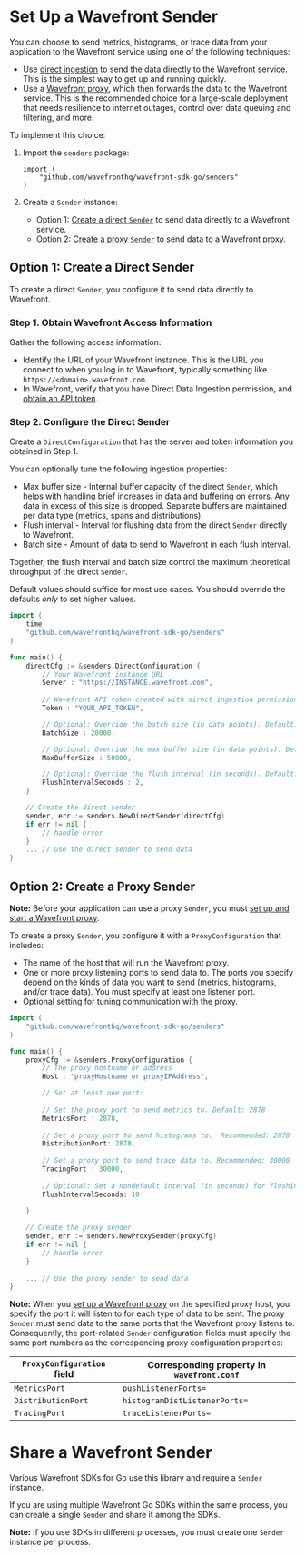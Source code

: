 # Set Up a Wavefront Sender

You can choose to send metrics, histograms, or trace data from your application to the Wavefront service using one of the following techniques:
* Use [direct ingestion](https://docs.wavefront.com/direct_ingestion.html) to send the data directly to the Wavefront service. This is the simplest way to get up and running quickly.
* Use a [Wavefront proxy](https://docs.wavefront.com/proxies.html), which then forwards the data to the Wavefront service. This is the recommended choice for a large-scale deployment that needs resilience to internet outages, control over data queuing and filtering, and more. 

To implement this choice: 

1. Import the `senders` package: 

    ```
    import (
        "github.com/wavefronthq/wavefront-sdk-go/senders"
    )
    ```
2. Create a `Sender` instance:
    * Option 1: [Create a direct `Sender`](#option-1-create-a-direct-sender) to send data directly to a Wavefront service.
    * Option 2: [Create a proxy `Sender`](#option-2-create-a-proxy-sender) to send data to a Wavefront proxy.

## Option 1: Create a Direct Sender
To create a direct `Sender`, you configure it to send data directly to Wavefront.

### Step 1. Obtain Wavefront Access Information
Gather the following access information:

* Identify the URL of your Wavefront instance. This is the URL you connect to when you log in to Wavefront, typically something like `https://<domain>.wavefront.com`.
* In Wavefront, verify that you have Direct Data Ingestion permission, and [obtain an API token](http://docs.wavefront.com/wavefront_api.html#generating-an-api-token).

### Step 2. Configure the Direct Sender
Create a `DirectConfiguration` that has the server and token information you obtained in Step 1. 

You can optionally tune the following ingestion properties:

* Max buffer size - Internal buffer capacity of the direct `Sender`, which helps with handling brief increases in data and buffering on errors. Any data in excess of this size is dropped.  Separate buffers are maintained per data type (metrics, spans and distributions).
* Flush interval - Interval for flushing data from the direct `Sender` directly to Wavefront.
* Batch size - Amount of data to send to Wavefront in each flush interval.

Together, the flush interval and batch size control the maximum theoretical throughput of the direct `Sender`. 

Default values should suffice for most use cases.
You should override the defaults _only_ to set higher values.

```go
import (
    time
    "github.com/wavefronthq/wavefront-sdk-go/senders"
)

func main() {
    directCfg := &senders.DirectConfiguration {
        // Your Wavefront instance URL
        Server : "https://INSTANCE.wavefront.com", 
        
        // Wavefront API token created with direct ingestion permission
        Token : "YOUR_API_TOKEN",

        // Optional: Override the batch size (in data points). Default: 10,000. Recommended not to exceed 40,000.
        BatchSize : 20000,

        // Optional: Override the max buffer size (in data points). Default: 50,000. Higher values could use more memory.
        MaxBufferSize : 50000,

        // Optional: Override the flush interval (in seconds). Default: 1 second
        FlushIntervalSeconds : 2,
    }

    // Create the direct sender
    sender, err := senders.NewDirectSender(directCfg)
    if err != nil {
        // handle error
    }
    ... // Use the direct sender to send data 
}
```


## Option 2: Create a Proxy Sender

**Note:** Before your application can use a proxy `Sender`, you must [set up and start a Wavefront proxy](https://github.com/wavefrontHQ/java/tree/master/proxy#set-up-a-wavefront-proxy).

To create a proxy `Sender`, you configure it with a `ProxyConfiguration` that includes:

* The name of the host that will run the Wavefront proxy.
* One or more proxy listening ports to send data to. The ports you specify depend on the kinds of data you want to send (metrics, histograms, and/or trace data). You must specify at least one listener port. 
* Optional setting for tuning communication with the proxy.

```go
import (
    "github.com/wavefronthq/wavefront-sdk-go/senders"
)

func main() {
    proxyCfg := &senders.ProxyConfiguration {
        // The proxy hostname or address
        Host : "proxyHostname or proxyIPAddress",

        // Set at least one port:
        
        // Set the proxy port to send metrics to. Default: 2878
        MetricsPort : 2878, 
        
        // Set a proxy port to send histograms to.  Recommended: 2878
        DistributionPort: 2878,
        
        // Set a proxy port to send trace data to. Recommended: 30000
        TracingPort : 30000,
        
        // Optional: Set a nondefault interval (in seconds) for flushing data from the sender to the proxy. Default: 5 seconds
        FlushIntervalSeconds: 10 
        
    }

    // Create the proxy sender
    sender, err := senders.NewProxySender(proxyCfg)
    if err != nil {
        // handle error
    }
    
    ... // Use the proxy sender to send data 
}
```

**Note:** When you [set up a Wavefront proxy](https://github.com/wavefrontHQ/java/tree/master/proxy#set-up-a-wavefront-proxy) on the specified proxy host, you specify the port it will listen to for each type of data to be sent. The proxy `Sender` must send data to the same ports that the Wavefront proxy listens to. Consequently, the port-related `Sender` configuration fields must specify the same port numbers as the corresponding proxy configuration properties: 

| `ProxyConfiguration` field | Corresponding property in `wavefront.conf` |
| ----- | -------- |
| `MetricsPort` | `pushListenerPorts=` |
| `DistributionPort` | `histogramDistListenerPorts=` |
| `TracingPort` | `traceListenerPorts=` |
 
# Share a Wavefront Sender

Various Wavefront SDKs for Go use this library and require a `Sender` instance.

If you are using multiple Wavefront Go SDKs within the same process, you can create a single `Sender` and share it among the SDKs. 
 
<!--- 
For example, the following snippet shows how to use the same `Sender` when setting up the [wavefront-opentracing-sdk-go](https://github.com/wavefrontHQ/wavefront-opentracing-sdk-go) and XXX SDKs.

```
```
--->
**Note:** If you use SDKs in different processes, you must create one `Sender` instance per process.

